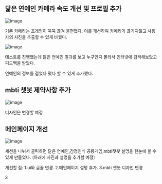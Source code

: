 ## 닮은 연예인 카메라 속도 개선 및 프로필 추가

![image](https://github.com/user-attachments/assets/e437487a-89ad-4062-8fc8-d07b62dc8566)

기존 카메라는 프레임이 뚝뚝 끊겨 불편했다. 이를 개선하여 카메라가 끊기지않고 사용자의 사진을 추출할 수 있게 바꿨다.



![image](https://github.com/user-attachments/assets/1f881b07-8a15-41a5-909d-af8764786d61)


테스트를 진행했는데 닮은 연예인 결과를 보고 누구인지 몰라서 인터넷에 검색해보았고 피드백을 받았다.

연예인의 정보를 접었다 폈다 할 수 있게 추가했다.


## mbti 챗봇 제약사항 추가

![image](https://github.com/user-attachments/assets/52557333-6eac-4af3-85a0-9295ee62d091)

디자인은 변경할 예정

## 메인페이지 개선

![image](https://github.com/user-attachments/assets/f8f297e2-d6ba-40d5-8b09-b549928c07b1)


세션을 나눠서 클릭하면 닮은 연예인,감정인식 공룡게임,mbti챗봇 설명을 한눈에 볼 수있게 만들었다.
(아래에 사진과 설명을 추가할 예정)

개선할 점:
1.ui와 글꼴 변경.
2.메인페이지 설명 추가.
3.mbti 챗봇 디자인 변경

3
